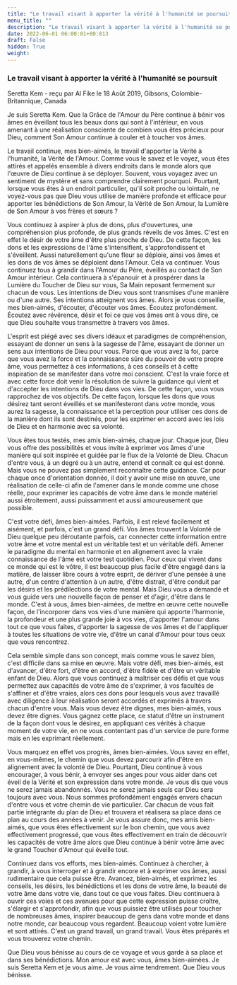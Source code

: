 ```yaml
---
title: "Le travail visant à apporter la vérité à l'humanité se poursuit"
menu_title: ""
description: "Le travail visant à apporter la vérité à l'humanité se poursuit"
date: 2022-06-01 06:00:01+00:813
draft: False
hidden: True
weight:
---
```

### Le travail visant à apporter la vérité à l'humanité se poursuit

Seretta Kem - reçu par Al Fike le 18 Août 2019, Gibsons, Colombie-Britannique, Canada

Je suis Seretta Kem. Que la Grâce de l'Amour du Père continue à bénir vos âmes en éveillant tous les beaux dons qui sont à l'intérieur, en vous amenant à une réalisation consciente de combien vous êtes précieux pour Dieu, comment Son Amour continue à couler et à toucher vos âmes.

Le travail continue, mes bien-aimés, le travail d'apporter la Vérité à l'humanité, la Vérité de l'Amour. Comme vous le savez et le voyez, vous êtes attirés et appelés ensemble à divers endroits dans le monde alors que l'œuvre de Dieu continue à se déployer. Souvent, vous voyagez avec un sentiment de mystère et sans comprendre clairement pourquoi. Pourtant, lorsque vous êtes à un endroit particulier, qu'il soit proche ou lointain, ne voyez-vous pas que Dieu vous utilise de manière profonde et efficace pour apporter les bénédictions de Son Amour, la Vérité de Son Amour, la Lumière de Son Amour à vos frères et sœurs ?

Vous continuez à aspirer à plus de dons, plus d'ouvertures, une compréhension plus profonde, de plus grands réveils de vos âmes. C'est en effet le désir de votre âme d'être plus proche de Dieu. De cette façon, les dons et les expressions de l'âme s'intensifient, s'approfondissent et s'éveillent. Aussi naturellement qu'une fleur se déploie, ainsi vos âmes et les dons de vos âmes se déploient dans l'Amour. Cela va continuer. Vous continuez tous à grandir dans l'Amour du Père, éveillés au contact de Son Amour intérieur. Cela continuera à s'épanouir et à prospérer dans la Lumière du Toucher de Dieu sur vous, Sa Main reposant fermement sur chacun de vous. Les intentions de Dieu vous sont transmises d'une manière ou d'une autre. Ses intentions atteignent vos âmes. Alors je vous conseille, mes bien-aimés, d'écouter, d'écouter vos âmes. Écoutez profondément. Écoutez avec révérence, désir et foi ce que vos âmes ont à vous dire, ce que Dieu souhaite vous transmettre à travers vos âmes.

L'esprit est piégé avec ses divers idéaux et paradigmes de compréhension, essayant de donner un sens à la sagesse de l'âme, essayant de donner un sens aux intentions de Dieu pour vous. Parce que vous avez la foi, parce que vous avez la force et la connaissance sûre du pouvoir de votre propre âme, vous permettez à ces informations, à ces conseils et à cette inspiration de se manifester dans votre moi conscient. C'est la vraie force et avec cette force doit venir la résolution de suivre la guidance qui vient et d'accepter les intentions de Dieu dans vos vies. De cette façon, vous vous rapprochez de vos objectifs. De cette façon, lorsque les dons que vous désirez tant seront éveillés et se manifesteront dans votre monde, vous aurez la sagesse, la connaissance et la perception pour utiliser ces dons de la manière dont ils sont destinés, pour les exprimer en accord avec les lois de Dieu et en harmonie avec sa volonté.

Vous êtes tous testés, mes amis bien-aimés, chaque jour. Chaque jour, Dieu vous offre des possibilités et vous invite à exprimer vos âmes d'une manière qui soit inspirée et guidée par le flux de la Volonté de Dieu. Chacun d'entre vous, à un degré ou à un autre, entend et connaît ce qui est donné. Mais vous ne pouvez pas simplement reconnaître cette guidance. Car pour chaque once d'orientation donnée, il doit y avoir une mise en œuvre, une réalisation de celle-ci afin de l'amener dans le monde comme une chose réelle, pour exprimer les capacités de votre âme dans le monde matériel aussi étroitement, aussi puissamment et aussi amoureusement que possible.

C'est votre défi, âmes bien-aimées. Parfois, il est relevé facilement et aisément, et parfois, c'est un grand défi. Vos âmes trouvent la Volonté de Dieu quelque peu déroutante parfois, car connecter cette information entre votre âme et votre mental est un véritable test et un véritable défi. Amener le paradigme du mental en harmonie et en alignement avec la vraie connaissance de l'âme est votre test quotidien. Pour ceux qui vivent dans ce monde qui est le vôtre, il est beaucoup plus facile d'être engagé dans la matière, de laisser libre cours à votre esprit, de dériver d'une pensée à une autre, d'un centre d'attention à un autre, d'être distrait, d'être conduit par les désirs et les prédilections de votre mental. Mais Dieu vous a demandé et vous guide vers une nouvelle façon de penser et d'agir, d'être dans le monde. C'est à vous, âmes bien-aimées, de mettre en œuvre cette nouvelle façon, de l'incorporer dans vos vies d'une manière qui apporte l'harmonie, la profondeur et une plus grande joie à vos vies, d'apporter l'amour dans tout ce que vous faites, d'apporter la sagesse de vos âmes et de l'appliquer à toutes les situations de votre vie, d'être un canal d'Amour pour tous ceux que vous rencontrez.

Cela semble simple dans son concept, mais comme vous le savez bien, c'est difficile dans sa mise en œuvre. Mais votre défi, mes bien-aimés, est d'avancer, d'être fort, d'être en accord, d'être fidèle et d'être un véritable enfant de Dieu. Alors que vous continuez à maîtriser ces défis et que vous permettez aux capacités de votre âme de s'exprimer, à vos facultés de s'affiner et d'être vraies, alors ces dons pour lesquels vous avez travaillé avec diligence à leur réalisation seront accordés et exprimés à travers chacun d'entre vous. Mais vous devez être dignes, mes bien-aimés, vous devez être dignes. Vous gagnez cette place, ce statut d'être un instrument de la façon dont vous le désirez, en appliquant ces vérités à chaque moment de votre vie, en ne vous contentant pas d'un service de pure forme mais en les exprimant réellement.

Vous marquez en effet vos progrès, âmes bien-aimées. Vous savez en effet, en vous-mêmes, le chemin que vous devez parcourir afin d'être en alignement avec la volonté de Dieu. Pourtant, Dieu continue à vous encourager, à vous bénir, à envoyer ses anges pour vous aider dans cet éveil de la Vérité et son expression dans votre monde. Je vous dis que vous ne serez jamais abandonnés. Vous ne serez jamais seuls car Dieu sera toujours avec vous. Nous sommes profondément engagés envers chacun d'entre vous et votre chemin de vie particulier. Car chacun de vous fait partie intégrante du plan de Dieu et trouvera et réalisera sa place dans ce plan au cours des années à venir. Je vous assure donc, mes amis bien-aimés, que vous êtes effectivement sur le bon chemin, que vous avez effectivement progressé, que vous êtes effectivement en train de découvrir les capacités de votre âme alors que Dieu continue à bénir votre âme avec le grand Toucher d'Amour qui éveille tout.

Continuez dans vos efforts, mes bien-aimés. Continuez à chercher, à grandir, à vous interroger et à grandir encore et à exprimer vos âmes, aussi rudimentaire que cela puisse être. Avancez, bien-aimés, et exprimez les conseils, les désirs, les bénédictions et les dons de votre âme, la beauté de votre âme dans votre vie, dans tout ce que vous faites. Dieu continuera à ouvrir ces voies et ces avenues pour que cette expression puisse croître, s'élargir et s'approfondir, afin que vous puissiez être utilisés pour toucher de nombreuses âmes, inspirer beaucoup de gens dans votre monde et dans notre monde, car beaucoup vous regardent. Beaucoup voient votre lumière et sont attirés. C'est un grand travail, un grand travail. Vous êtes préparés et vous trouverez votre chemin.

Que Dieu vous bénisse au cours de ce voyage et vous garde à sa place et dans ses bénédictions. Mon amour est avec vous, âmes bien-aimées. Je suis Seretta Kem et je vous aime. Je vous aime tendrement. Que Dieu vous bénisse.



